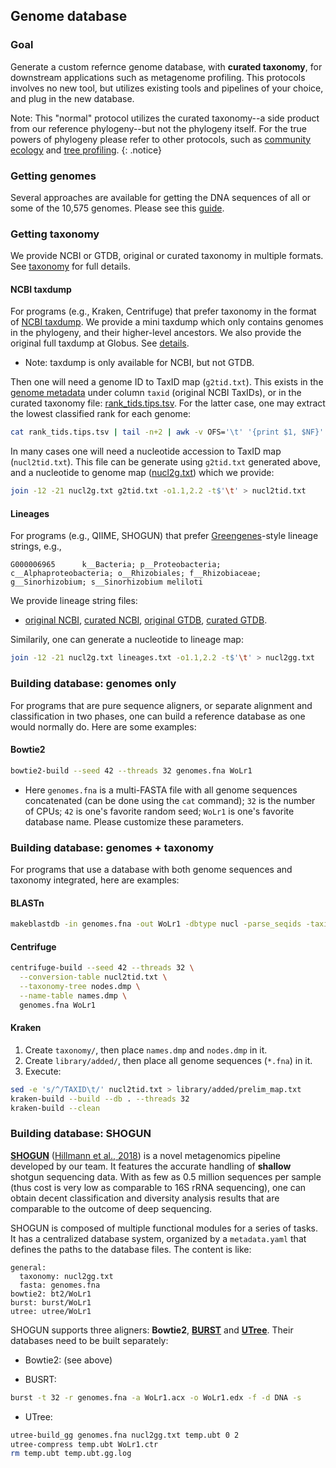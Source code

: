## Genome database

### Goal

Generate a custom refernce genome database, with **curated taxonomy**, for downstream applications such as metagenome profiling. This protocols involves no new tool, but utilizes existing tools and pipelines of your choice, and plug in the new database.

Note: This "normal" protocol utilizes the curated taxonomy--a side product from our reference phylogeny--but not the phylogeny itself. For the true powers of phylogeny please refer to other protocols, such as [community ecology](community_ecology) and [tree profiling](tree_profiling).
{: .notice}


### Getting genomes

Several approaches are available for getting the DNA sequences of all or some of the 10,575 genomes. Please see this [guide](../data/genomes).

### Getting taxonomy

We provide NCBI or GTDB, original or curated taxonomy in multiple formats. See [taxonomy](../data/taxonomy) for full details.

#### NCBI taxdump

For programs (e.g., Kraken, Centrifuge) that prefer taxonomy in the format of [NCBI taxdump](ftp://ftp.ncbi.nlm.nih.gov/pub/taxonomy/). We provide a mini taxdump which only contains genomes in the phylogeny, and their higher-level ancestors. We also provide the original full taxdump at Globus. See [details](../data/taxonomy/ncbi/taxdump).

- Note: taxdump is only available for NCBI, but not GTDB.

Then one will need a genome ID to TaxID map (`g2tid.txt`). This exists in the [genome metadata](../data/genome/metadata.tsv.bz2) under column `taxid` (original NCBI TaxIDs), or in the curated taxonomy file: [rank_tids.tips.tsv](../data/taxonomy/ncbi/curation/rank_tids.tips.tsv.bz2). For the latter case, one may extract the lowest classified rank for each genome:

```bash
cat rank_tids.tips.tsv | tail -n+2 | awk -v OFS='\t' '{print $1, $NF}' > g2tid.txt
```

In many cases one will need a nucleotide accession to TaxID map (`nucl2tid.txt`). This file can be generate using `g2tid.txt` generated above, and a nucleotide to genome map ([nucl2g.txt](../data/genomes/nucl2g.txt.bz2)) which we provide: 

```bash
join -12 -21 nucl2g.txt g2tid.txt -o1.1,2.2 -t$'\t' > nucl2tid.txt
```

#### Lineages

For programs (e.g., QIIME, SHOGUN) that prefer [Greengenes](http://greengenes.lbl.gov/Download/)-style lineage strings, e.g.,

```
G000006965      k__Bacteria; p__Proteobacteria; c__Alphaproteobacteria; o__Rhizobiales; f__Rhizobiaceae; g__Sinorhizobium; s__Sinorhizobium meliloti
```

We provide lineage string files:

- [original NCBI](../data/taxonomy/ncbi/lineages.txt.bz2), [curated NCBI](../data/taxonomy/ncbi/curation/lineages.txt.bz2), [original GTDB](../data/taxonomy/gtdb/lineages.txt.bz2), [curated GTDB](../data/taxonomy/gtdb/curation/lineages.txt.bz2).

Similarily, one can generate a nucleotide to lineage map:

```bash
join -12 -21 nucl2g.txt lineages.txt -o1.1,2.2 -t$'\t' > nucl2gg.txt
```

### Building database: genomes only

For programs that are pure sequence aligners, or separate alignment and classification in two phases, one can build a reference database as one would normally do. Here are some examples:

#### Bowtie2

```bash
bowtie2-build --seed 42 --threads 32 genomes.fna WoLr1
```

- Here `genomes.fna` is a multi-FASTA file with all genome sequences concatenated (can be done using the `cat` command); `32` is the number of CPUs; `42` is one's favorite random seed; `WoLr1` is one's favorite database name. Please customize these parameters.

### Building database: genomes + taxonomy

For programs that use a database with both genome sequences and taxonomy integrated, here are examples:

#### BLASTn

```bash
makeblastdb -in genomes.fna -out WoLr1 -dbtype nucl -parse_seqids -taxid_map nucl2tid.txt
```

#### Centrifuge

```bash
centrifuge-build --seed 42 --threads 32 \
  --conversion-table nucl2tid.txt \
  --taxonomy-tree nodes.dmp \
  --name-table names.dmp \
  genomes.fna WoLr1
```

#### Kraken

1. Create `taxonomy/`, then place `names.dmp` and `nodes.dmp` in it.
2. Create `library/added/`, then place all genome sequences (`*.fna`) in it.
3. Execute:

```bash
sed -e 's/^/TAXID\t/' nucl2tid.txt > library/added/prelim_map.txt
kraken-build --build --db . --threads 32
kraken-build --clean
```


### Building database: SHOGUN

[**SHOGUN**](https://github.com/knights-lab/SHOGUN) ([Hillmann et al., 2018](https://msystems.asm.org/content/3/6/e00069-18)) is a novel metagenomics pipeline developed by our team. It features the accurate handling of **shallow** shotgun sequencing data. With as few as 0.5 million sequences per sample (thus cost is very low as comparable to 16S rRNA sequencing), one can obtain decent classification and diversity analysis results that are comparable to the outcome of deep sequencing.

SHOGUN is composed of multiple functional modules for a series of tasks. It has a centralized database system, organized by a `metadata.yaml` that defines the paths to the database files. The content is like:

```
general:
  taxonomy: nucl2gg.txt
  fasta: genomes.fna
bowtie2: bt2/WoLr1
burst: burst/WoLr1
utree: utree/WoLr1
```

SHOGUN supports three aligners: **Bowtie2**, [**BURST**](https://github.com/knights-lab/BURST) and [**UTree**](https://github.com/knights-lab/UTree). Their databases need to be built separately:

- Bowtie2: (see above)

- BUSRT:

```bash
burst -t 32 -r genomes.fna -a WoLr1.acx -o WoLr1.edx -f -d DNA -s
```

- UTree:

```bash
utree-build_gg genomes.fna nucl2gg.txt temp.ubt 0 2
utree-compress temp.ubt WoLr1.ctr
rm temp.ubt temp.ubt.gg.log
```
